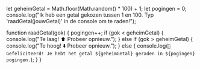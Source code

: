 let geheimGetal = Math.floor(Math.random() * 100) + 1;
let pogingen = 0;
console.log("Ik heb een getal gekozen tussen 1 en 100. Typ 'raadGetal(jouwGetal)' in de console om te raden!");

function raadGetal(gok) {
    pogingen++;
    if (gok < geheimGetal) {
        console.log("Te laag! ⬆️ Probeer opnieuw.");
    } else if (gok > geheimGetal) {
        console.log("Te hoog! ⬇️ Probeer opnieuw.");
    } else {
        console.log(`🎉 Gefeliciteerd! Je hebt het getal ${geheimGetal} geraden in ${pogingen} pogingen.`);
    }
}
